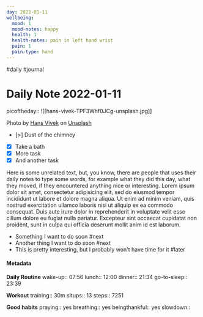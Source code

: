```yaml
---
day: 2022-01-11
wellbeing:
  mood: 1
  mood-notes: happy
  health: 1
  health-notes: pain in left hand wrist
  pain: 1
  pain-type: hand
---
```

#daily #journal
# Daily Note 2022-01-11

picoftheday:: ![[hans-vivek-TPF3Whf0JCg-unsplash.jpg]]

Photo by <a href="https://unsplash.com/@oneshotespresso?utm_source=unsplash&utm_medium=referral&utm_content=creditCopyText">Hans Vivek</a> on <a href="https://unsplash.com/?utm_source=unsplash&utm_medium=referral&utm_content=creditCopyText">Unsplash</a>
  

- [>] Dust of the chimney
- [x] Take a bath
- [x] More task
- [x] And another task

Here is some unrelated text, but, you know, there are people that uses their daily notes to type some words, for example what they did this day, what they moved, if they encountered anything nice or interesting. Lorem ipsum dolor sit amet, consectetur adipisicing elit, sed do eiusmod tempor incididunt ut labore et dolore magna aliqua. Ut enim ad minim veniam, quis nostrud exercitation ullamco laboris nisi ut aliquip ex ea commodo consequat. Duis aute irure dolor in reprehenderit in voluptate velit esse cillum dolore eu fugiat nulla pariatur. Excepteur sint occaecat cupidatat non proident, sunt in culpa qui officia deserunt mollit anim id est laborum.

- Something I want to do soon #next
- Another thing I want to do soon #next
- This is pretty interesting, but I probably won't have time for it #later

#### Metadata

**Daily Routine**
wake-up:: 07:56
lunch:: 12:00
dinner:: 21:34
go-to-sleep:: 23:39

**Workout**
training:: 30m
situps:: 13
steps:: 7251

**Good habits**
praying:: yes
breathing:: yes
beingthankful:: yes
slowdown:: 
